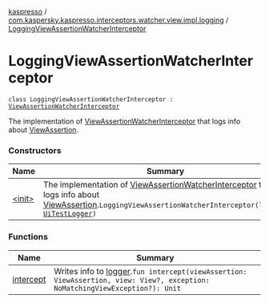 [kaspresso](../../index.md) / [com.kaspersky.kaspresso.interceptors.watcher.view.impl.logging](../index.md) / [LoggingViewAssertionWatcherInterceptor](./index.md)

# LoggingViewAssertionWatcherInterceptor

`class LoggingViewAssertionWatcherInterceptor : `[`ViewAssertionWatcherInterceptor`](../../com.kaspersky.kaspresso.interceptors.watcher.view/-view-assertion-watcher-interceptor/index.md)

The implementation of [ViewAssertionWatcherInterceptor](../../com.kaspersky.kaspresso.interceptors.watcher.view/-view-assertion-watcher-interceptor/index.md) that logs info about [ViewAssertion](#).

### Constructors

| Name | Summary |
|---|---|
| [&lt;init&gt;](-init-.md) | The implementation of [ViewAssertionWatcherInterceptor](../../com.kaspersky.kaspresso.interceptors.watcher.view/-view-assertion-watcher-interceptor/index.md) that logs info about [ViewAssertion](#).`LoggingViewAssertionWatcherInterceptor(logger: `[`UiTestLogger`](../../com.kaspersky.kaspresso.logger/-ui-test-logger.md)`)` |

### Functions

| Name | Summary |
|---|---|
| [intercept](intercept.md) | Writes info to [logger](#).`fun intercept(viewAssertion: ViewAssertion, view: View?, exception: NoMatchingViewException?): Unit` |
